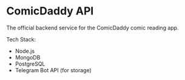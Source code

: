# ComicDaddy API
The official backend service for the ComicDaddy comic reading app.

Tech Stack:
- Node.js
- MongoDB
- PostgreSQL
- Telegram Bot API (for storage)
